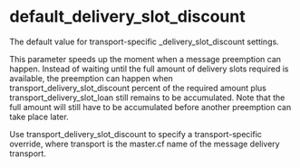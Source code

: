 # default_delivery_slot_discount 


The default value for transport-specific _delivery_slot_discount
settings.



This parameter speeds up the moment when a message preemption can
happen. Instead of waiting until the full amount of delivery slots
required is available, the preemption can happen when
transport_delivery_slot_discount percent of the required amount
plus transport_delivery_slot_loan still remains to be accumulated.
Note that the full amount will still have to be accumulated before
another preemption can take place later.


 Use transport_delivery_slot_discount to specify a
transport-specific override, where transport is the master.cf
name of the message delivery transport.



